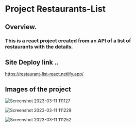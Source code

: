 # Project Restaurants-List


## Overview. 
### This is a react project created from an API of a list of restaurants with the details. 

## Site Deploy link .. 
https://restaurant-list-react.netlify.app/

## Images of the project
![Screenshot 2023-03-11 111127](https://user-images.githubusercontent.com/107243951/224472650-c44108c9-7a04-46f5-a47b-e37441988f2f.png)




![Screenshot 2023-03-11 111228](https://user-images.githubusercontent.com/107243951/224473381-216ca5bb-fbc3-4902-bc42-cfda84f205ce.png)


![Screenshot 2023-03-11 111252](https://user-images.githubusercontent.com/107243951/224473397-0d3956b4-a5ab-48d0-94ee-4a75913c2c0a.png)

